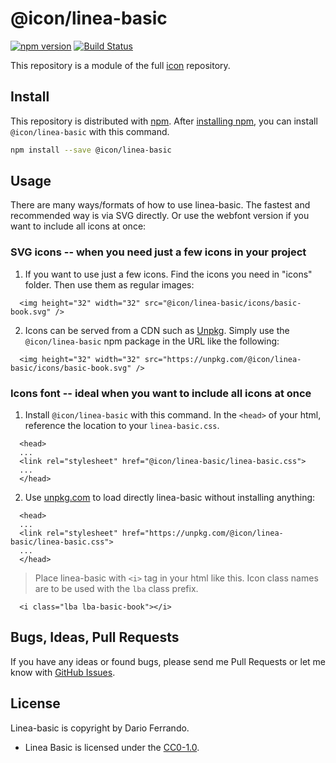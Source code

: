 # @icon/linea-basic

[![npm version](https://img.shields.io/npm/v/@icon/linea-basic.svg)](https://www.npmjs.org/package/@icon/linea-basic)
[![Build Status](https://travis-ci.org/icon/icon.svg?branch=master)](https://travis-ci.org/icon/icon)

This repository is a module of the full [icon][icon] repository.

## Install

This repository is distributed with [npm]. After [installing npm][install-npm], you can install `@icon/linea-basic` with this command.

```bash
npm install --save @icon/linea-basic
```

## Usage

There are many ways/formats of how to use linea-basic. The fastest and recommended way is via SVG directly. Or use the webfont version if you want to include all icons at once:

### SVG icons -- when you need just a few icons in your project

  1. If you want to use just a few icons. Find the icons you need in "icons" folder. Then use them as regular images:

```
  <img height="32" width="32" src="@icon/linea-basic/icons/basic-book.svg" />
```

  2. Icons can be served from a CDN such as [Unpkg][Unpkg]. Simply use the `@icon/linea-basic` npm package in the URL like the following:

```
  <img height="32" width="32" src="https://unpkg.com/@icon/linea-basic/icons/basic-book.svg" />
```

### Icons font -- ideal when you want to include all icons at once

  1. Install `@icon/linea-basic` with this command. In the `<head>` of your html, reference the location to your `linea-basic.css`.

```
  <head>
  ...
  <link rel="stylesheet" href="@icon/linea-basic/linea-basic.css">
  ...
  </head>
```

  2. Use [unpkg.com][Unpkg] to load directly linea-basic without installing anything:

```
  <head>
  ...
  <link rel="stylesheet" href="https://unpkg.com/@icon/linea-basic/linea-basic.css">
  ...
  </head>
```

> Place linea-basic with `<i>` tag in your html like this. Icon class names are to be used with the `lba` class prefix.

```
  <i class="lba lba-basic-book"></i>
```


## Bugs, Ideas, Pull Requests

If you have any ideas or found bugs, please send me Pull Requests or let me know with [GitHub Issues][github issues].

## License

Linea-basic is copyright by Dario Ferrando.

- Linea Basic is licensed under the [CC0-1.0][license].

[license]: https://github.com/thecreation/icons/blob/master/modules/linea-basic/LICENSE
[icon]: https://github.com/thecreation/icons
[npm]: https://www.npmjs.com/
[install-npm]: https://docs.npmjs.com/getting-started/installing-node
[sass]: http://sass-lang.com/
[github issues]: https://github.com/thecreation/icons/issues
[Unpkg]: https://unpkg.com